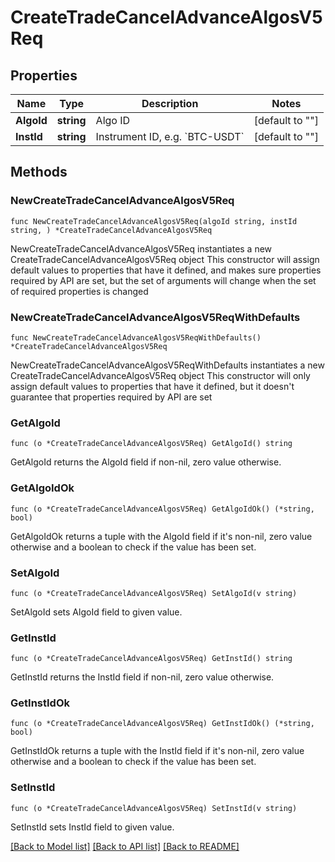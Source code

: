 # CreateTradeCancelAdvanceAlgosV5Req

## Properties

Name | Type | Description | Notes
------------ | ------------- | ------------- | -------------
**AlgoId** | **string** | Algo ID | [default to ""]
**InstId** | **string** | Instrument ID, e.g. &#x60;BTC-USDT&#x60; | [default to ""]

## Methods

### NewCreateTradeCancelAdvanceAlgosV5Req

`func NewCreateTradeCancelAdvanceAlgosV5Req(algoId string, instId string, ) *CreateTradeCancelAdvanceAlgosV5Req`

NewCreateTradeCancelAdvanceAlgosV5Req instantiates a new CreateTradeCancelAdvanceAlgosV5Req object
This constructor will assign default values to properties that have it defined,
and makes sure properties required by API are set, but the set of arguments
will change when the set of required properties is changed

### NewCreateTradeCancelAdvanceAlgosV5ReqWithDefaults

`func NewCreateTradeCancelAdvanceAlgosV5ReqWithDefaults() *CreateTradeCancelAdvanceAlgosV5Req`

NewCreateTradeCancelAdvanceAlgosV5ReqWithDefaults instantiates a new CreateTradeCancelAdvanceAlgosV5Req object
This constructor will only assign default values to properties that have it defined,
but it doesn't guarantee that properties required by API are set

### GetAlgoId

`func (o *CreateTradeCancelAdvanceAlgosV5Req) GetAlgoId() string`

GetAlgoId returns the AlgoId field if non-nil, zero value otherwise.

### GetAlgoIdOk

`func (o *CreateTradeCancelAdvanceAlgosV5Req) GetAlgoIdOk() (*string, bool)`

GetAlgoIdOk returns a tuple with the AlgoId field if it's non-nil, zero value otherwise
and a boolean to check if the value has been set.

### SetAlgoId

`func (o *CreateTradeCancelAdvanceAlgosV5Req) SetAlgoId(v string)`

SetAlgoId sets AlgoId field to given value.


### GetInstId

`func (o *CreateTradeCancelAdvanceAlgosV5Req) GetInstId() string`

GetInstId returns the InstId field if non-nil, zero value otherwise.

### GetInstIdOk

`func (o *CreateTradeCancelAdvanceAlgosV5Req) GetInstIdOk() (*string, bool)`

GetInstIdOk returns a tuple with the InstId field if it's non-nil, zero value otherwise
and a boolean to check if the value has been set.

### SetInstId

`func (o *CreateTradeCancelAdvanceAlgosV5Req) SetInstId(v string)`

SetInstId sets InstId field to given value.



[[Back to Model list]](../README.md#documentation-for-models) [[Back to API list]](../README.md#documentation-for-api-endpoints) [[Back to README]](../README.md)


